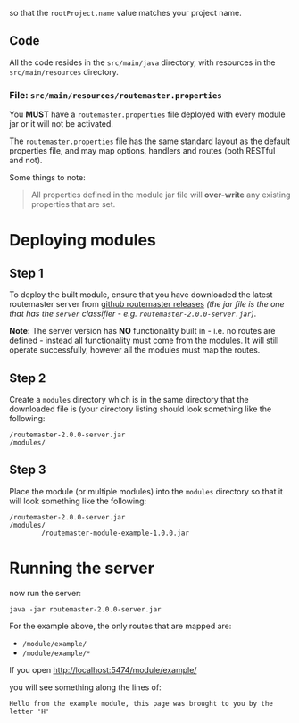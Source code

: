 
so that the `rootProject.name` value matches your project name.


## Code

All the code resides in the `src/main/java` directory, with resources in the `src/main/resources` directory.

### File: `src/main/resources/routemaster.properties`

You **MUST** have a `routemaster.properties` file deployed with every module jar or it will not be activated.

The `routemaster.properties` file has the same standard layout as the default properties file, and may map options, handlers and routes (both RESTful and not).

Some things to note:

> All properties defined in the module jar file will **over-write** any existing properties that are set.

# Deploying modules

## Step 1

To deploy the built module, ensure that you have downloaded the latest routemaster server from  [github routemaster releases](https://github.com/synapticloop/routemaster/releases) *(the jar file is the one that has the `server` classifier - e.g. `routemaster-2.0.0-server.jar`)*.

**Note:** The server version has **NO** functionality built in - i.e. no routes are defined - instead all functionality must come from the modules.  It will still operate successfully, however all the modules must map the routes.

## Step 2

Create a `modules` directory which is in the same directory that the downloaded file is (your directory listing should look something like the following:


```
/routemaster-2.0.0-server.jar
/modules/
```

## Step 3

Place the module (or multiple modules) into the `modules` directory so that it will look something like the following:

```
/routemaster-2.0.0-server.jar
/modules/
        /routemaster-module-example-1.0.0.jar
```

# Running the server

now run the server:

`java -jar routemaster-2.0.0-server.jar`

For the example above, the only routes that are mapped are: 

 - `/module/example/`
 - `/module/example/*`

If you open [http://localhost:5474/module/example/](http://localhost:5474/module/example/)

you will see something along the lines of:

```
Hello from the example module, this page was brought to you by the letter 'H'
```


